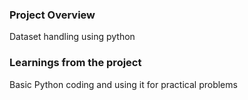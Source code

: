 ### Project Overview

 Dataset handling using python


### Learnings from the project

 Basic Python coding and using it for practical problems


